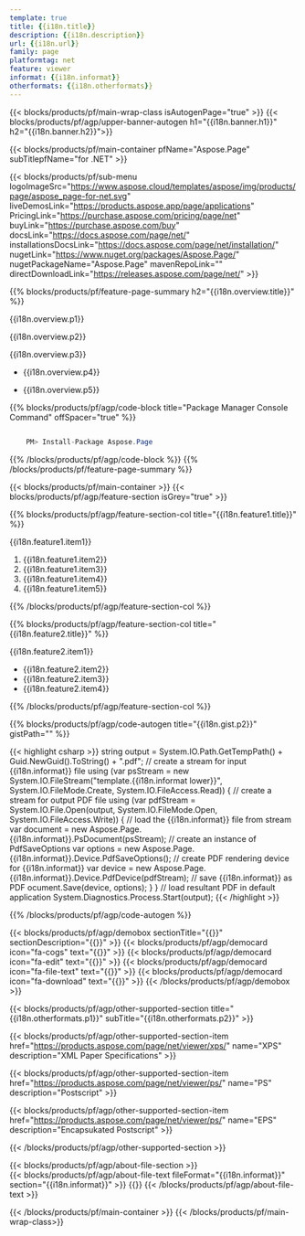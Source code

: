 ```yaml
---
template: true
title: {{i18n.title}}
description: {{i18n.description}}
url: {{i18n.url}}
family: page
platformtag: net
feature: viewer
informat: {{i18n.informat}}
otherformats: {{i18n.otherformats}}
---
```


{{< blocks/products/pf/main-wrap-class isAutogenPage="true" >}}
{{< blocks/products/pf/agp/upper-banner-autogen h1="{{i18n.banner.h1}}" h2="{{i18n.banner.h2}}">}}

{{< blocks/products/pf/main-container pfName="Aspose.Page" subTitlepfName="for .NET" >}}

{{< blocks/products/pf/sub-menu logoImageSrc="https://www.aspose.cloud/templates/aspose/img/products/page/aspose_page-for-net.svg" liveDemosLink="https://products.aspose.app/page/applications" PricingLink="https://purchase.aspose.com/pricing/page/net" buyLink="https://purchase.aspose.com/buy" docsLink="https://docs.aspose.com/page/net/" installationsDocsLink="https://docs.aspose.com/page/net/installation/" nugetLink="https://www.nuget.org/packages/Aspose.Page/" nugetPackageName="Aspose.Page" mavenRepoLink="" directDownloadLink="https://releases.aspose.com/page/net/" >}}

{{% blocks/products/pf/feature-page-summary h2="{{i18n.overview.title}}" %}}

<p>{{i18n.overview.p1}}</p>
<p>{{i18n.overview.p2}}</p>
<p>{{i18n.overview.p3}}</p>

-  <p>{{i18n.overview.p4}}</p>
-  <p>{{i18n.overview.p5}}</p>

{{% blocks/products/pf/agp/code-block title="Package Manager Console Command" offSpacer="true" %}}

```cs

    PM> Install-Package Aspose.Page

```

{{% /blocks/products/pf/agp/code-block %}}
{{% /blocks/products/pf/feature-page-summary %}}


{{< blocks/products/pf/main-container >}}
{{< blocks/products/pf/agp/feature-section isGrey="true" >}}

{{% blocks/products/pf/agp/feature-section-col title="{{i18n.feature1.title}}" %}}

<p>{{i18n.feature1.item1}}</p>

1. {{i18n.feature1.item2}}
2. {{i18n.feature1.item3}}
3. {{i18n.feature1.item4}}
4. {{i18n.feature1.item5}}

{{% /blocks/products/pf/agp/feature-section-col %}}


{{% blocks/products/pf/agp/feature-section-col title="{{i18n.feature2.title}}" %}}

<p>{{i18n.feature2.item1}}</p>

-  {{i18n.feature2.item2}}
-  {{i18n.feature2.item3}}
-  {{i18n.feature2.item4}}

{{% /blocks/products/pf/agp/feature-section-col %}}


{{% blocks/products/pf/agp/code-autogen title="{{i18n.gist.p2}}" gistPath="" %}}

{{< highlight csharp >}}
    string output = System.IO.Path.GetTempPath() + Guid.NewGuid().ToString() + ".pdf";
    // create a stream for input {{i18n.informat}} file
    using (var psStream = new System.IO.FileStream("template.{{i18n.informat lower}}", System.IO.FileMode.Create, System.IO.FileAccess.Read))
    {
        // create a stream for output PDF file
        using (var pdfStream = System.IO.File.Open(output, System.IO.FileMode.Open, System.IO.FileAccess.Write))
        {
            // load the {{i18n.informat}} file from stream
            var document = new Aspose.Page.{{i18n.informat}}.PsDocument(psStream);
            // create an instance of PdfSaveOptions
            var options = new Aspose.Page.{{i18n.informat}}.Device.PdfSaveOptions();
            // create PDF rendering device for {{i18n.informat}}
            var device = new Aspose.Page.{{i18n.informat}}.Device.PdfDevice(pdfStream);
            // save {{i18n.informat}} as PDF
            ocument.Save(device, options);
        }
    }
    // load resultant PDF in default application
    System.Diagnostics.Process.Start(output);
{{< /highlight >}} 

{{% /blocks/products/pf/agp/code-autogen %}}

{{< blocks/products/pf/agp/demobox sectionTitle="{{<import path="/{{lang}}/partials/_content.md" section="widgetbackupview.title">}}" sectionDescription="{{<import path="/{{lang}}/partials/_content.md" section="widgetbackupview.overview">}}" >}}
        {{< blocks/products/pf/agp/democard icon="fa-cogs" text="{{<import path="/{{lang}}/partials/_content.md" section="widgetbackupview.p1">}}" >}}
        {{< blocks/products/pf/agp/democard icon="fa-edit" text="{{<import path="/{{lang}}/partials/_content.md" section="widgetbackupview.p2">}}" >}}
        {{< blocks/products/pf/agp/democard icon="fa-file-text" text="{{<import path="/{{lang}}/partials/_content.md" section="widgetbackupview.p3">}}" >}}
        {{< blocks/products/pf/agp/democard icon="fa-download" text="{{<import path="/{{lang}}/partials/_content.md" section="widgetbackupview.p4">}}" >}}
{{< /blocks/products/pf/agp/demobox >}}

{{< blocks/products/pf/agp/other-supported-section title="{{i18n.otherformats.p1}}" subTitle="{{i18n.otherformats.p2}}" >}}

{{< blocks/products/pf/agp/other-supported-section-item href="https://products.aspose.com/page/net/viewer/xps/" name="XPS" description="XML Paper Specifications" >}}

{{< blocks/products/pf/agp/other-supported-section-item href="https://products.aspose.com/page/net/viewer/ps/" name="PS" description="Postscript" >}}

{{< blocks/products/pf/agp/other-supported-section-item href="https://products.aspose.com/page/net/viewer/ps/" name="EPS" description="Encapsukated Postscript" >}}

{{< /blocks/products/pf/agp/other-supported-section >}}


{{< blocks/products/pf/agp/about-file-section >}}     
{{< blocks/products/pf/agp/about-file-text fileFormat="{{i18n.informat}}" section="{{i18n.informat}}" >}}
{{<import path="/{{lang}}/partials/_formats.md" section="{{i18n.informat}}">}}
{{< /blocks/products/pf/agp/about-file-text >}}

{{< /blocks/products/pf/main-container >}}
{{< /blocks/products/pf/main-wrap-class>}} 